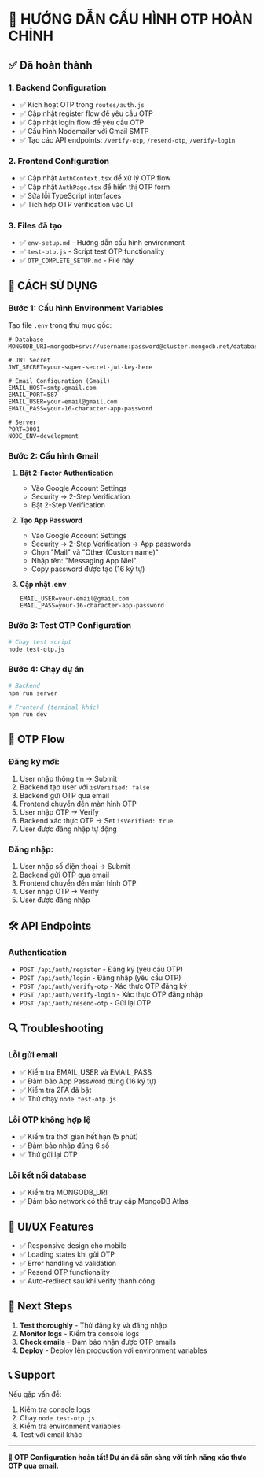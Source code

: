 # 🔐 HƯỚNG DẪN CẤU HÌNH OTP HOÀN CHỈNH

## ✅ Đã hoàn thành

### 1. Backend Configuration
- ✅ Kích hoạt OTP trong `routes/auth.js`
- ✅ Cập nhật register flow để yêu cầu OTP
- ✅ Cập nhật login flow để yêu cầu OTP
- ✅ Cấu hình Nodemailer với Gmail SMTP
- ✅ Tạo các API endpoints: `/verify-otp`, `/resend-otp`, `/verify-login`

### 2. Frontend Configuration
- ✅ Cập nhật `AuthContext.tsx` để xử lý OTP flow
- ✅ Cập nhật `AuthPage.tsx` để hiển thị OTP form
- ✅ Sửa lỗi TypeScript interfaces
- ✅ Tích hợp OTP verification vào UI

### 3. Files đã tạo
- ✅ `env-setup.md` - Hướng dẫn cấu hình environment
- ✅ `test-otp.js` - Script test OTP functionality
- ✅ `OTP_COMPLETE_SETUP.md` - File này

## 🚀 CÁCH SỬ DỤNG

### Bước 1: Cấu hình Environment Variables

Tạo file `.env` trong thư mục gốc:

```env
# Database
MONGODB_URI=mongodb+srv://username:password@cluster.mongodb.net/database

# JWT Secret
JWT_SECRET=your-super-secret-jwt-key-here

# Email Configuration (Gmail)
EMAIL_HOST=smtp.gmail.com
EMAIL_PORT=587
EMAIL_USER=your-email@gmail.com
EMAIL_PASS=your-16-character-app-password

# Server
PORT=3001
NODE_ENV=development
```

### Bước 2: Cấu hình Gmail

1. **Bật 2-Factor Authentication**
   - Vào Google Account Settings
   - Security → 2-Step Verification
   - Bật 2-Step Verification

2. **Tạo App Password**
   - Vào Google Account Settings
   - Security → 2-Step Verification → App passwords
   - Chọn "Mail" và "Other (Custom name)"
   - Nhập tên: "Messaging App Niel"
   - Copy password được tạo (16 ký tự)

3. **Cập nhật .env**
   ```env
   EMAIL_USER=your-email@gmail.com
   EMAIL_PASS=your-16-character-app-password
   ```

### Bước 3: Test OTP Configuration

```bash
# Chạy test script
node test-otp.js
```

### Bước 4: Chạy dự án

```bash
# Backend
npm run server

# Frontend (terminal khác)
npm run dev
```

## 🔄 OTP Flow

### Đăng ký mới:
1. User nhập thông tin → Submit
2. Backend tạo user với `isVerified: false`
3. Backend gửi OTP qua email
4. Frontend chuyển đến màn hình OTP
5. User nhập OTP → Verify
6. Backend xác thực OTP → Set `isVerified: true`
7. User được đăng nhập tự động

### Đăng nhập:
1. User nhập số điện thoại → Submit
2. Backend gửi OTP qua email
3. Frontend chuyển đến màn hình OTP
4. User nhập OTP → Verify
5. User được đăng nhập

## 🛠️ API Endpoints

### Authentication
- `POST /api/auth/register` - Đăng ký (yêu cầu OTP)
- `POST /api/auth/login` - Đăng nhập (yêu cầu OTP)
- `POST /api/auth/verify-otp` - Xác thực OTP đăng ký
- `POST /api/auth/verify-login` - Xác thực OTP đăng nhập
- `POST /api/auth/resend-otp` - Gửi lại OTP

## 🔍 Troubleshooting

### Lỗi gửi email
- ✅ Kiểm tra EMAIL_USER và EMAIL_PASS
- ✅ Đảm bảo App Password đúng (16 ký tự)
- ✅ Kiểm tra 2FA đã bật
- ✅ Thử chạy `node test-otp.js`

### Lỗi OTP không hợp lệ
- ✅ Kiểm tra thời gian hết hạn (5 phút)
- ✅ Đảm bảo nhập đúng 6 số
- ✅ Thử gửi lại OTP

### Lỗi kết nối database
- ✅ Kiểm tra MONGODB_URI
- ✅ Đảm bảo network có thể truy cập MongoDB Atlas

## 📱 UI/UX Features

- ✅ Responsive design cho mobile
- ✅ Loading states khi gửi OTP
- ✅ Error handling và validation
- ✅ Resend OTP functionality
- ✅ Auto-redirect sau khi verify thành công

## 🎯 Next Steps

1. **Test thoroughly** - Thử đăng ký và đăng nhập
2. **Monitor logs** - Kiểm tra console logs
3. **Check emails** - Đảm bảo nhận được OTP emails
4. **Deploy** - Deploy lên production với environment variables

## 📞 Support

Nếu gặp vấn đề:
1. Kiểm tra console logs
2. Chạy `node test-otp.js`
3. Kiểm tra environment variables
4. Test với email khác

---

**🎉 OTP Configuration hoàn tất! Dự án đã sẵn sàng với tính năng xác thực OTP qua email.**
